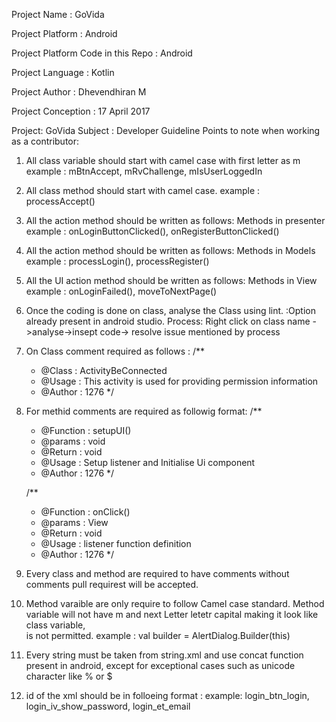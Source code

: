Project Name : GoVida 

Project Platform : Android

Project Platform Code in this Repo : Android

Project Language : Kotlin

Project Author : Dhevendhiran M

Project Conception  : 17 April 2017

Project: GoVida
Subject : Developer Guideline
Points to note when working as a contributor:
1. All class variable should start with camel case with first letter as m
	example : mBtnAccept, mRvChallenge, mIsUserLoggedIn
2. All class method should start with camel case.
	example : processAccept()
3. All the action method should be written as follows: Methods in presenter
	example : onLoginButtonClicked(), onRegisterButtonClicked() 
4. All the action method should be written as follows: Methods in Models
	example : processLogin(), processRegister() 
5.  All the UI action method should be written as follows: Methods in View
	example : onLoginFailed(), moveToNextPage()
6. Once the coding is done on class, analyse the Class using lint. :Option already present in android studio.
	Process: Right click on class name ->analyse->insept code-> resolve issue mentioned by process
7. On Class comment required as follows :
	/**
	 * @Class : ActivityBeConnected
	 * @Usage : This activity is used for providing permission information
	 * @Author : 1276
	 */ 
8. For methid comments are required as followig format: 
	 /**
     *  @Function : setupUI()
     *  @params   : void
     *  @Return   : void
     * 	@Usage	  : Setup listener and Initialise Ui component
     *  @Author   : 1276
     */

     /**
     *  @Function : onClick()
     *  @params   : View
     *  @Return   : void
     * 	@Usage	  : listener function definition
     *  @Author   : 1276
     */
9. Every class and method are required to have comments without comments pull requirest will be accepted.
10. Method varaible are only require to follow Camel case standard. Method variable will not have m and next Letter letetr capital making it look like class variable, 	
	is not permitted.
	example : val builder = AlertDialog.Builder(this)
11. Every string must be taken from string.xml and use concat function present in android, except for exceptional cases such as unicode character like % or $ 
12. id of the xml should be in folloeing format : 
	example: 	login_btn_login, login_iv_show_password, login_et_email

